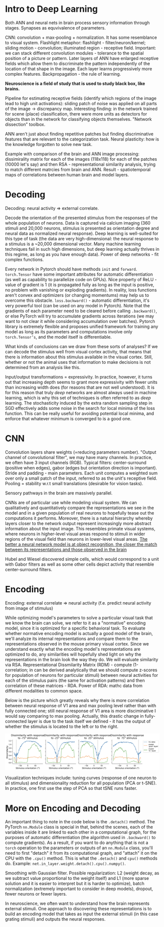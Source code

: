 # Intro to Deep Learning

Both ANN and neural nets in brain process sensory information through stages. Synapses as equvivalence of parameters.

CNN: convolution + max-pooling + normalization. It has some resemblance to visual system. Flashlight metaphor: flashlight - filter/neuron/kernel; sliding motion - convolution; illuminated region - receptive field. Important: we can stack different convolution modules - tolerance to the spatial position of a picture or pattern. Later layers of ANN have enlarged receptive fields which allow them to discriminate the pattern independently of the location of that shape in the image. Each layer learns progressively more complex features. Backpropagation - the rule of learning.

**Neuroscience is a field of study that is used to study black box, like brains.**

Pipeline for estimating receptive fields (identify which regions of the image lead to high unit activations): sliding patch of noise was applied on all parts of the image -> discrepancy map. Interesting finding: in the network trained for scene (place) classification, there were more units as detectors for objects than in the network for classifying objects themselves. "Network dissection" toolbox.

ANN aren't just about finding repetitive patches but finding discriminative features that are relevant to the categorization task. Neural plasticity: how is the knowledge forgotten to solve new task.

Example with comparison of the brain and ANN image processing: dissimirality matrix for each of the images (118x118) for each of the patches (10000 let's say) and then RSA - representational similarity analysis, trying to match different matrcies from brain and ANN. Result - spatiotemporal maps of correlations between human brain and model layers.

# Decoding

Decoding: neural activity => external correlate.

Decode the orientation of the presented stimulus from the responses of the whole population of neurons. Data is captured via calcium imaging (360 stimuli and 20,000 neurons, stimulus is presented as orientation degree and neural data as normalized neural response). Deep learning is well-suited for this type of task (the data are very high-dimensional: the neural response to a stimulus is a ~20,000 dimensional vector. Many machine learning techniques fail in such high dimensions, but deep learning actually thrives in this regime, as long as you have enough data). Power of deep networks - fit complex functions.

Every network in Pytorch should have methods `init` and `forward`. `torch.Tensor` have some important attributes for automatic differentiation (as well as capability to parallelize code on GPUs). Nice property of ReLU - value of gradient is 1 (it is propagated fully as long as the input is positive, no problem with vanishing or exploding gradients). In reality, loss functions aren't convex and optimizers (or changing momentums) may help us to overcome this obstacle. `loss.backward()` - automatic differentiation, it's very powerful tool (can be used on any model in Pytorch). Note that the gradients of each parameter need to be cleared before calling `.backward()`, or else PyTorch will try to accumulate gradients across iterations (we may want to not clear it while considering accumulation over batches). Pytorch library is extremely flexible and proposes unified framework for training any model as long as its parameters and computations involve only `torch.Tensor’s`, and the model itself is differentiable.

What kinds of conclusions can we draw from these sorts of analyses? If we can decode the stimulus well from visual cortex activity, that means that there is information about this stimulus available in the visual cortex. Still, whether or not the animal uses that information to make decisions is not determined from an analysis like this.

Input/output transformations = expressivity. In practice, however, it turns out that increasing depth seems to grant more expressivity with fewer units than increasing width does (for reasons that are not well understood). It is for this reason that truly _deep_ networks are almost always used in machine learning, which is why this set of techniques is often referred to as _deep_ learning. The stochasticity induced by the extra random sampling step in SGD effectively adds some noise in the search for local minima of the loss function. This can be really useful for avoiding potential local minima, and enforce that whatever minimum is converged to is a good one.

# CNN

Convolution layers share weights (=reducing parameters number). "Output channel of convolutional filter", we may have many channels. In practice, we often have 3 input channels (RGB). Typical filters: center-surround (positive when edges), gabor (edges but orientation direction is important). Stride and padding - main parameters. Each unit computes a weighted sum over only a small patch of the input, referred to as the unit's receptive field. Pooling = stability w.r.t small translations (desirable for vision tasks).

Sensory pathways in the brain are massively parallel.

CNNs are of particular use while modeling visual system. We can qualitatively and quantitatively compare the representations we see in the model and in a given population of real neurons to hopefully tease out the computations it performs. Moreover, there is a natural hierarchy whereby layers closer to the network output represent increasingly more abstract information about the input image. This resembles primate visual systems, where neurons in higher-level visual areas respond to stimuli in wider regions of the visual field than neurons in lower-level visual areas. [The better a neural network model is at object recognition, the closer the match between its representations and those observed in the brain](https://www.pnas.org/doi/abs/10.1073/pnas.1403112111)

Hubel and Wiesel discovered simple cells, which would correspond to a unit with Gabor filters as well as some other cells depict activity that resemble center-surround filters.

# Encoding

Encoding: external correlate => neural activity (f.e. predict neural activity from image of stimulus)

While optimizing model's parameters to solve a particular visual task that we know the brain can solve, we refer to it as a "normative" encoding model, since it is optimized for a specific behavioral task. To evaluate whether normative encoding model is actually a good model of the brain, we'll analyze its internal representations and compare them to the representations observed in the mouse primary visual cortex. Since we understand exactly what the encoding model's representations are optimized to do, any similarities will hopefully shed light on why the representations in the brain look the way they do. We will evaluate similarity via RSA. Representational Dissmilarity Matrix (RDM) - compute (1-correlation; in can be derived analytically that we should compute z-scores for population of neurons for particular stimuli) between neural activities for each of the stimulus pairs (the same for activation patterns) and then correlation of these matrices - RDA. Power of RDA: mathc data from different modalities to common space.

Below is the picture which greatly reveals why there is more correlation between neural response of V1 area and max pooling level rather than with fully connected one; still neural response of V1 area is more disciminative I would say comparing to max pooling. Actually, this drastic change in fully-connected layer is due to the task itself we defined - it has the output of whether the stimulus is located to the left or to the right.

![Correlation for particular stimulus orientations](../images/dl.png)

Visualization techniques include: tuning curves (response of one neuron to all stimulus) and dimensionality reduction for all population (PCA or t-SNE). In practice, one first use the step of PCA so that tSNE runs faster.

# More on Encoding and Decoding

An important thing to note in the code below is the `.detach()` method. The PyTorch `nn.Module` class is special in that, behind the scenes, each of the variables inside it are linked to each other in a computational graph, for the purposes of automatic differentiation (the algorithm used in `.backward()` to compute gradients). As a result, if you want to do anything that is not a `torch` operation to the parameters or outputs of an `nn.Module` class, you'll need to first "detach" it from its computational graph, and "attach" it on the CPU with the `.cpu()` method. This is what the `.detach()` and `cpu()` methods do. Example: `net.in_layer.weight.detach().cpu().numpy()`.

Smoothing with Gaussian filter. Possible regularization: L2 (weight decay, as we subtract value proportional to the weight itself) and L1 (more sparse solution and it is easier to interpret but it is harder to optimize), batch normalization (extremely important to consider in deep models), dropout, fewer neurons or fewer layers.

In neuroscience, we often want to understand how the brain represents external stimuli. One approach to discovering these representations is to build an encoding model that takes as input the external stimuli (in this case grating stimuli) and outputs the neural responses.
